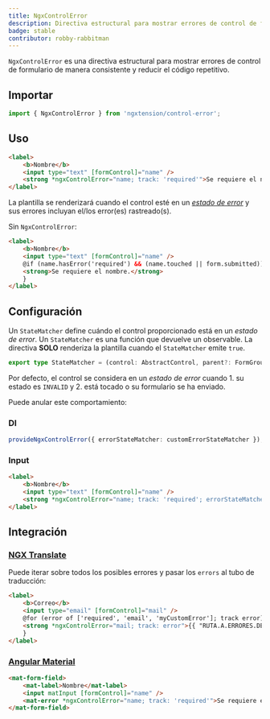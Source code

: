 ```yaml
---
title: NgxControlError
description: Directiva estructural para mostrar errores de control de formulario de manera consistente y reducir el código repetitivo.
badge: stable
contributor: robby-rabbitman
---
```


`NgxControlError` es una directiva estructural para mostrar errores de control de formulario de manera consistente y reducir el código repetitivo.

## Importar

```typescript
import { NgxControlError } from 'ngxtension/control-error';
```

## Uso

```html
<label>
	<b>Nombre</b>
	<input type="text" [formControl]="name" />
	<strong *ngxControlError="name; track: 'required'">Se requiere el nombre.</strong>
</label>
```

La plantilla se renderizará cuando el control esté en un [_estado de error_](#configuración) y sus errores incluyan el/los error(es) rastreado(s).

Sin `NgxControlError`:

```html
<label>
	<b>Nombre</b>
	<input type="text" [formControl]="name" />
	@if (name.hasError('required') && (name.touched || form.submitted)) {
	<strong>Se requiere el nombre.</strong>
	}
</label>
```

## Configuración

Un `StateMatcher` define cuándo el control proporcionado está en un _estado de error_.
Un `StateMatcher` es una función que devuelve un observable.
La directiva **SOLO** renderiza la plantilla cuando el `StateMatcher` emite `true`.

```ts
export type StateMatcher = (control: AbstractControl, parent?: FormGroupDirective | NgForm) => Observable<boolean>;
```

Por defecto, el control se considera en un _estado de error_ cuando 1. su estado es `INVALID` y 2. está tocado o su formulario se ha enviado.

Puede anular este comportamiento:

### DI

```ts
provideNgxControlError({ errorStateMatcher: customErrorStateMatcher });
```

### Input

```html
<label>
	<b>Nombre</b>
	<input type="text" [formControl]="name" />
	<strong *ngxControlError="name; track: 'required'; errorStateMatcher: customErrorStateMatcher">Se requiere el nombre.</strong>
</label>
```

## Integración

### [NGX Translate](https://github.com/ngx-translate/core)

Puede iterar sobre todos los posibles errores y pasar los `errors` al tubo de traducción:

```html
<label>
	<b>Correo</b>
	<input type="email" [formControl]="mail" />
	@for (error of ['required', 'email', 'myCustomError']; track error) {
	<strong *ngxControlError="mail; track: error">{{ "RUTA.A.ERRORES.DE.CONTROL.DE.CORREO." + error | translate: mail.errors }}</strong>
	}
</label>
```

### [Angular Material](https://github.com/angular/components)

```html
<mat-form-field>
	<mat-label>Nombre</mat-label>
	<input matInput [formControl]="name" />
	<mat-error *ngxControlError="name; track: 'required'">Se requiere el nombre.</mat-error>
</mat-form-field>
```
